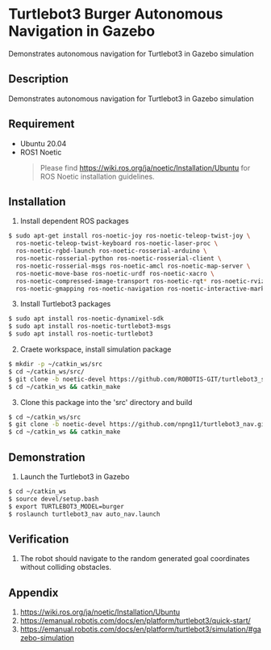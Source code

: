 # Turtlebot3 Burger Autonomous Navigation in Gazebo

Demonstrates autonomous navigation for Turtlebot3 in Gazebo simulation


## Description 

Demonstrates autonomous navigation for Turtlebot3 in Gazebo simulation


## Requirement

- Ubuntu 20.04 
- ROS1 Noetic
  > Please find https://wiki.ros.org/ja/noetic/Installation/Ubuntu for ROS Noetic installation guidelines.


## Installation

1. Install dependent ROS packages 
``` bash
$ sudo apt-get install ros-noetic-joy ros-noetic-teleop-twist-joy \
  ros-noetic-teleop-twist-keyboard ros-noetic-laser-proc \
  ros-noetic-rgbd-launch ros-noetic-rosserial-arduino \
  ros-noetic-rosserial-python ros-noetic-rosserial-client \
  ros-noetic-rosserial-msgs ros-noetic-amcl ros-noetic-map-server \
  ros-noetic-move-base ros-noetic-urdf ros-noetic-xacro \
  ros-noetic-compressed-image-transport ros-noetic-rqt* ros-noetic-rviz \
  ros-noetic-gmapping ros-noetic-navigation ros-noetic-interactive-markers
```

3. Install Turtlebot3 packages
``` bash
$ sudo apt install ros-noetic-dynamixel-sdk
$ sudo apt install ros-noetic-turtlebot3-msgs
$ sudo apt install ros-noetic-turtlebot3
```

2. Craete workspace, install simulation package
``` bash
$ mkdir -p ~/catkin_ws/src
$ cd ~/catkin_ws/src/
$ git clone -b noetic-devel https://github.com/ROBOTIS-GIT/turtlebot3_simulations.git
$ cd ~/catkin_ws && catkin_make
```

3. Clone this package into the 'src' directory and build

``` bash
$ cd ~/catkin_ws/src
$ git clone -b noetic-devel https://github.com/npng11/turtlebot3_nav.git
$ cd ~/catkin_ws && catkin_make
```


## Demonstration

1. Launch the Turtlebot3 in Gazebo

``` bash
$ cd ~/catkin_ws
$ source devel/setup.bash
$ export TURTLEBOT3_MODEL=burger
$ roslaunch turtlebot3_nav auto_nav.launch
```


## Verification

1. The robot should navigate to the random generated goal coordinates without colliding obstacles.


## Appendix
1. https://wiki.ros.org/ja/noetic/Installation/Ubuntu
2. https://emanual.robotis.com/docs/en/platform/turtlebot3/quick-start/
3. https://emanual.robotis.com/docs/en/platform/turtlebot3/simulation/#gazebo-simulation
